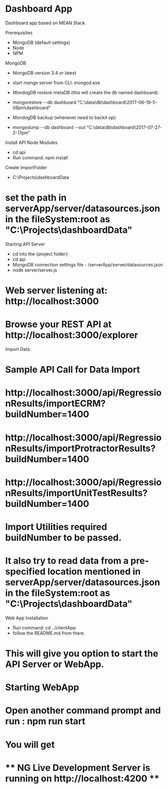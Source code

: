 # Dashboard App
Dashboard app based on MEAN Stack.

Prerequisites
- MongoDB (default settings)
- Node
- NPM

MongoDB
- MongoDB version 3.4 or latest
- start mongo server from CLI: mongod.exe

- MondogDB restore metaDB (this will create the db named dashboard): 
- mongorestore --db dashboard "C:\data\db\dashboard\2017-06-19-5-08pm\dashboard"

- MondogDB backup (whenever need to backit up): 
- mongodump --db dashboard --out "C:\data\db\dashboard\2017-07-27-2-17pm"

Install API Node Modules
- cd api
- Run command: npm install

Create ImportFolder
- C:\Projects\dashboardData
# set the path in serverApp/server/datasources.json in the fileSystem:root as "C:\\Projects\\dashboardData"

Starting API Server
- cd into the {project folder}
- cd api
- MongoDB connection settings file - /serverApp/server/datasources.json
- node server/server.js
# Web server listening at: http://localhost:3000
# Browse your REST API at http://localhost:3000/explorer

Import Data
# Sample API Call for Data Import
# http://localhost:3000/api/RegressionResults/importECRM?buildNumber=1400
# http://localhost:3000/api/RegressionResults/importProtractorResults?buildNumber=1400
# http://localhost:3000/api/RegressionResults/importUnitTestResults?buildNumber=1400

# Import Utilities required buildNumber to be passed.
# It also try to read data from a pre-specified location mentioned in serverApp/server/datasources.json in the fileSystem:root as "C:\\Projects\\dashboardData"


Web App Installation
- Run command: cd ../clientApp
- follow the README.md from there.
# This will give you option to start the API Server or WebApp. 

# Starting WebApp
# Open another command prompt and run : npm run start
# You will get
# ** NG Live Development Server is running on http://localhost:4200 **

